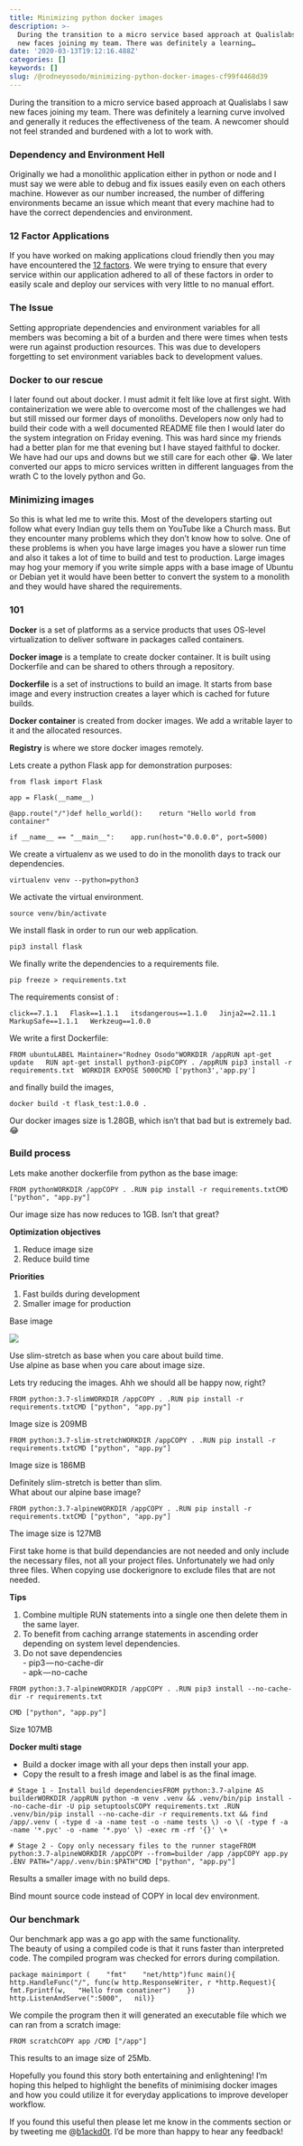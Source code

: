 ```yaml
---
title: Minimizing python docker images
description: >-
  During the transition to a micro service based approach at Qualislabs I saw
  new faces joining my team. There was definitely a learning…
date: '2020-03-13T19:12:16.488Z'
categories: []
keywords: []
slug: /@rodneyosodo/minimizing-python-docker-images-cf99f4468d39
---
```


During the transition to a micro service based approach at Qualislabs I saw new faces joining my team. There was definitely a learning curve involved and generally it reduces the effectiveness of the team. A newcomer should not feel stranded and burdened with a lot to work with.

### Dependency and Environment Hell

Originally we had a monolithic application either in python or node and I must say we were able to debug and fix issues easily even on each others machine. However as our number increased, the number of differing environments became an issue which meant that every machine had to have the correct dependencies and environment.

### 12 Factor Applications

If you have worked on making applications cloud friendly then you may have encountered the [12 factors](https://12factor.net/). We were trying to ensure that every service within our application adhered to all of these factors in order to easily scale and deploy our services with very little to no manual effort.

### The Issue

Setting appropriate dependencies and environment variables for all members was becoming a bit of a burden and there were times when tests were run against production resources. This was due to developers forgetting to set environment variables back to development values.

### Docker to our rescue

I later found out about docker. I must admit it felt like love at first sight. With containerization we were able to overcome most of the challenges we had but still missed our former days of monoliths. Developers now only had to build their code with a well documented README file then I would later do the system integration on Friday evening. This was hard since my friends had a better plan for me that evening but I have stayed faithful to docker. We have had our ups and downs but we still care for each other 😁. We later converted our apps to micro services written in different languages from the wrath C to the lovely python and Go.

### Minimizing images

So this is what led me to write this. Most of the developers starting out follow what every Indian guy tells them on YouTube like a Church mass. But they encounter many problems which they don’t know how to solve. One of these problems is when you have large images you have a slower run time and also it takes a lot of time to build and test to production. Large images may hog your memory if you write simple apps with a base image of Ubuntu or Debian yet it would have been better to convert the system to a monolith and they would have shared the requirements.

### 101

**Docker** is a set of platforms as a service products that uses OS-level virtualization to deliver software in packages called containers.

**Docker image** is a template to create docker container. It is built using Dockerfile and can be shared to others through a repository.

**Dockerfile** is a set of instructions to build an image. It starts from base image and every instruction creates a layer which is cached for future builds.

**Docker container** is created from docker images. We add a writable layer to it and the allocated resources.

**Registry** is where we store docker images remotely.

Lets create a python Flask app for demonstration purposes:

```
from flask import Flask
```

```
app = Flask(__name__)
```

```
@app.route("/")def hello_world():    return "Hello world from container"
```

```
if __name__ == "__main__":    app.run(host="0.0.0.0", port=5000)
```

We create a virtualenv as we used to do in the monolith days to track our dependencies.

```
virtualenv venv --python=python3
```

We activate the virtual environment.

```
source venv/bin/activate
```

We install flask in order to run our web application.

```
pip3 install flask
```

We finally write the dependencies to a requirements file.

```
pip freeze > requirements.txt
```

The requirements consist of :

`click==7.1.1   Flask==1.1.1   itsdangerous==1.1.0   Jinja2==2.11.1   MarkupSafe==1.1.1   Werkzeug==1.0.0`

We write a first Dockerfile:

```
FROM ubuntuLABEL Maintainer="Rodney Osodo"WORKDIR /appRUN apt-get update   RUN apt-get install python3-pipCOPY . /appRUN pip3 install -r requirements.txt  WORKDIR EXPOSE 5000CMD ['python3','app.py']
```

and finally build the images,

```
docker build -t flask_test:1.0.0 .
```

Our docker images size is 1.28GB, which isn’t that bad but is extremely bad. 😂

### Build process

Lets make another dockerfile from python as the base image:

```
FROM pythonWORKDIR /appCOPY . .RUN pip install -r requirements.txtCMD ["python", "app.py"]
```

Our image size has now reduces to 1GB. Isn’t that great?

**Optimization objectives**

1.  Reduce image size
2.  Reduce build time

**Priorities**

1.  Fast builds during development
2.  Smaller image for production

Base image

![](/images/blogimages/1__CD__enEiEW3lhSXKsgT1Pcw.png)

Use slim-stretch as base when you care about build time.  
Use alpine as base when you care about image size.

Lets try reducing the images. Ahh we should all be happy now, right?

```
FROM python:3.7-slimWORKDIR /appCOPY . .RUN pip install -r requirements.txtCMD ["python", "app.py"]
```

Image size is 209MB

```
FROM python:3.7-slim-stretchWORKDIR /appCOPY . .RUN pip install -r requirements.txtCMD ["python", "app.py"]
```

Image size is 186MB

Definitely slim-stretch is better than slim.  
What about our alpine base image?

```
FROM python:3.7-alpineWORKDIR /appCOPY . .RUN pip install -r requirements.txtCMD ["python", "app.py"]
```

The image size is 127MB

First take home is that build dependancies are not needed and only include the necessary files, not all your project files. Unfortunately we had only three files. When copying use dockerignore to exclude files that are not needed.

**Tips**

1.  Combine multiple RUN statements into a single one then delete them in the same layer.
2.  To benefit from caching arrange statements in ascending order depending on system level dependencies.
3.  Do not save dependencies  
    \- pip3 — no-cache-dir  
    \- apk — no-cache

```
FROM python:3.7-alpineWORKDIR /appCOPY . .RUN pip3 install --no-cache-dir -r requirements.txt
```

```
CMD ["python", "app.py"]
```

Size 107MB

**Docker multi stage**

*   Build a docker image with all your deps then install your app.
*   Copy the result to a fresh image and label is as the final image.

```
# Stage 1 - Install build dependenciesFROM python:3.7-alpine AS builderWORKDIR /appRUN python -m venv .venv && .venv/bin/pip install --no-cache-dir -U pip setuptoolsCOPY requirements.txt .RUN .venv/bin/pip install --no-cache-dir -r requirements.txt && find /app/.venv ( -type d -a -name test -o -name tests \) -o \( -type f -a -name '*.pyc' -o -name '*.pyo' \) -exec rm -rf '{}' \+
```

```
# Stage 2 - Copy only necessary files to the runner stageFROM python:3.7-alpineWORKDIR /appCOPY --from=builder /app /appCOPY app.py .ENV PATH="/app/.venv/bin:$PATH"CMD ["python", "app.py"]
```

Results a smaller image with no build deps.

Bind mount source code instead of COPY in local dev environment.

### Our benchmark

Our benchmark app was a go app with the same functionality.  
The beauty of using a compiled code is that it runs faster than interpreted code. The compiled program was checked for errors during compilation.

```
package mainimport (    "fmt"    "net/http")func main(){    http.HandleFunc("/", func(w http.ResponseWriter, r *http.Request){        fmt.Fprintf(w,   "Hello from conatiner")    })    http.ListenAndServe(":5000",   nil)}
```

We compile the program then it will generated an executable file which we can ran from a scratch image:

```
FROM scratchCOPY app /CMD ["/app"]
```

This results to an image size of 25Mb.

Hopefully you found this story both entertaining and enlightening! I’m hoping this helped to highlight the benefits of minimising docker images and how you could utilize it for everyday applications to improve developer workflow.

If you found this useful then please let me know in the comments section or by tweeting me @[b1ackd0t](https://twitter.com/b1ackd0t). I’d be more than happy to hear any feedback!